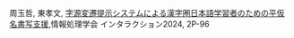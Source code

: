 周玉哲, 東孝文, [字源変遷提示システムによる漢字圏日本語学習者のための平仮名書写支援](chrome-extension://efaidnbmnnnibpcajpcglclefindmkaj/https://www.interaction-ipsj.org/proceedings/2024/data/pdf/2P-96),情報処理学会 インタラクション2024, 2P-96